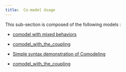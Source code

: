 ```yaml
---
title:  Co-model Usage
---
```



This sub-section is composed of the following models :

* [comodel with mixed behaviors ](references#Co-modelUsagecomodel_mix_behaviors)

* [comodel_with_the_coupling](references#Co-modelUsagecomodel_mutate_population)

* [Simple syntax demonstration of Comodeling ](references#Co-modelUsagecomodel_simple)

* [comodel_with_the_coupling](references#Co-modelUsagecomodel_with_the_coupling)

